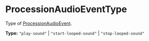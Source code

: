 # ProcessionAudioEventType

Type of [ProcessionAudioEvent](prototype:ProcessionAudioEvent).

**Type:** `"play-sound"` | `"start-looped-sound"` | `"stop-looped-sound"`

